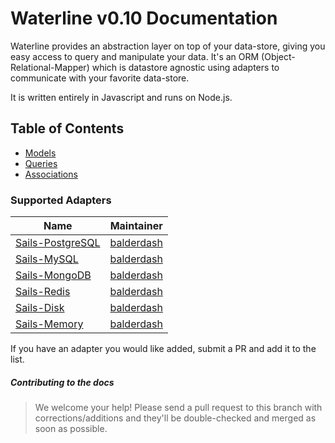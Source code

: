 Waterline v0.10 Documentation
====================================

Waterline provides an abstraction layer on top of your data-store, giving you easy access to query
and manipulate your data. It's an ORM (Object-Relational-Mapper) which is datastore agnostic using
adapters to communicate with your favorite data-store.

It is written entirely in Javascript and runs on Node.js.

## Table of Contents

* [Models](models.md)
* [Queries](query.md)
* [Associations](associations.md)

### Supported Adapters

|    Name                                                                         | Maintainer                                   |
|---------------------------------------------------------------------------------|----------------------------------------------|
| [Sails-PostgreSQL](https://github.com/balderdashy/sails-postgresql)             | [balderdash](https://github.com/balderdashy) |
| [Sails-MySQL](https://github.com/balderdashy/sails-mysql)                       | [balderdash](https://github.com/balderdashy) |
| [Sails-MongoDB](https://github.com/balderdashy/sails-mongo)                     | [balderdash](https://github.com/balderdashy) |
| [Sails-Redis](https://github.com/balderdashy/sails-redis)                       | [balderdash](https://github.com/balderdashy) |
| [Sails-Disk](https://github.com/balderdashy/sails-disk)                         | [balderdash](https://github.com/balderdashy) |
| [Sails-Memory](https://github.com/balderdashy/sails-memory)                     | [balderdash](https://github.com/balderdashy) |


If you have an adapter you would like added, submit a PR and add it to the list.


##### Contributing to the docs

> We welcome your help! Please send a pull request to this branch with corrections/additions and
they'll be double-checked and merged as soon as possible.
